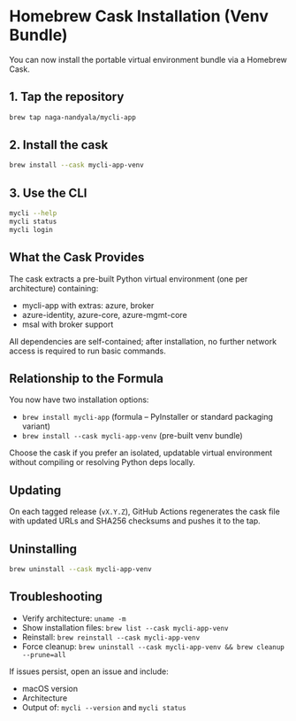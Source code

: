 # Homebrew Cask Installation (Venv Bundle)

You can now install the portable virtual environment bundle via a Homebrew Cask.

## 1. Tap the repository

```bash
brew tap naga-nandyala/mycli-app
```

## 2. Install the cask

```bash
brew install --cask mycli-app-venv
```

## 3. Use the CLI

```bash
mycli --help
mycli status
mycli login
```

## What the Cask Provides

The cask extracts a pre-built Python virtual environment (one per architecture) containing:

* mycli-app with extras: azure, broker
* azure-identity, azure-core, azure-mgmt-core
* msal with broker support

All dependencies are self-contained; after installation, no further network access is required to run basic commands.

## Relationship to the Formula

You now have two installation options:

* `brew install mycli-app` (formula – PyInstaller or standard packaging variant)
* `brew install --cask mycli-app-venv` (pre-built venv bundle)

Choose the cask if you prefer an isolated, updatable virtual environment without compiling or resolving Python deps locally.

## Updating

On each tagged release (`vX.Y.Z`), GitHub Actions regenerates the cask file with updated URLs and SHA256 checksums and pushes it to the tap.

## Uninstalling

```bash
brew uninstall --cask mycli-app-venv
```

## Troubleshooting

* Verify architecture: `uname -m`
* Show installation files: `brew list --cask mycli-app-venv`
* Reinstall: `brew reinstall --cask mycli-app-venv`
* Force cleanup: `brew uninstall --cask mycli-app-venv && brew cleanup --prune=all`

If issues persist, open an issue and include:

* macOS version
* Architecture
* Output of: `mycli --version` and `mycli status`
